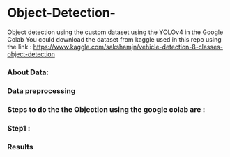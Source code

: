 # Object-Detection-
Object detection using the custom dataset using the YOLOv4 in the Google Colab
You could download the dataset from kaggle used in this repo using the link : https://www.kaggle.com/sakshamjn/vehicle-detection-8-classes-object-detection 
### About Data:

### Data preprocessing


### Steps to do the the Objection using the google colab are :
### Step1 :

### Results


